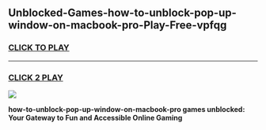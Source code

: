 
## Unblocked-Games-how-to-unblock-pop-up-window-on-macbook-pro-Play-Free-vpfqg
<h3>
<a href="https://premium76.site?title=how-to-unblock-pop-up-window-on-macbook-pro&ref=21A">CLICK TO PLAY</a></h3>
<hr>

<h3>
<a href="https://premium76.site?title=how-to-unblock-pop-up-window-on-macbook-pro&ref=21A">CLICK 2 PLAY</a>
  
</h3>

<a href="https://premium76.site?title=how-to-unblock-pop-up-window-on-macbook-pro&ref=21A"><img src="https://clearcache.store/games.png"></a>


**how-to-unblock-pop-up-window-on-macbook-pro games unblocked: Your Gateway to Fun and Accessible Online Gaming**

